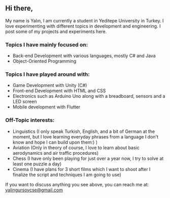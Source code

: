 
## Hi there,
My name is Yalın, I am currently a student in Yeditepe University in Turkey. I love experimenting with different topics in development and engineering. I post some of my projects and experiments here.

### Topics I have mainly focused on:
* Back-end Development with various languages, mostly C# and Java
* Object-Oriented Programming


### Topics I have played around with:
* Game Development with Unity (C#)
* Front-end Development with HTML and CSS
* Electronics such as Arduino Uno along with a breadboard, sensors and a LED screen
* Mobile development with Flutter

### Off-Topic interests:
* Linguistics (I only speak Turkish, English, and a bit of German at the moment, but I love learning everyday phrases from a language I don't know and hope I can build upon them:) )
* Aviation (Only in theory of course, I love to learn about basic aerodynamics and air traffic procedures)
* Chess (I have only been playing for just over a year now, I try to solve at least one puzzle a day)
* Cinema (I have plans for 3 short films which I want to shoot after I finalize the script and techniques I am going to use)


If you want to discuss anything you see above, you can reach me at: yalingursoycse@gmail.com
<!--
**yalingursoyy/yalingursoyy** is a ✨ _special_ ✨ repository because its `README.md` (this file) appears on your GitHub profile.

Here are some ideas to get you started:

- 🔭 I’m currently working on ...
- 🌱 I’m currently learning ...
- 👯 I’m looking to collaborate on ...
- 🤔 I’m looking for help with ...
- 💬 Ask me about ...
- 📫 How to reach me: ...
- 😄 Pronouns: ...
- ⚡ Fun fact: ...
-->
